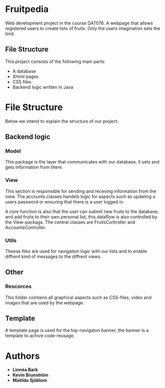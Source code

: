 # Fruitpedia 
Web development project in the course DAT076. A webpage that allows registered users to create lists of fruits. 
Only the users imagination sets the limit. 

## File Structure 
This project consists of the following main parts: 
* A database 
* Xhtml pages 
* CSS files 
* Backend logic written in Java 


# File Structure 
Below we intend to explain the structure of our project. 

## Backend logic 

### Model 
This package is the layer that communicates with our database, it sets and gets information from there. 

### View 
This section is responsible for sending and receving information from the view. 
The accounts classes handels logic for aspects such as updating a users password or ensuring that there is a user logged in. 

A core function is also that the user can submit new fruits to the database, and add fruits to their own personal list,
this dataflow is also controlled by the View-packags. The central classes are FruitsController and AccountsController. 

### Utils
Theese files are used for navigation logic with our lists and to enable diffrent kind of messages to the diffrent views. 

## Other 

### Rescorces
This folder cointains all graphical aspects such as CSS-files, video and images that are used by the webpage. 

## Template 
A template page is used for the top-navigaton banner, the banner is a template to achive code-reusage. 

# Authors

* **Linnéa Bark**
* **Kevin Brunström** 
* **Matilda Sjöblom** 

